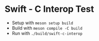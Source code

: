 # Swift - C Interop Test

- Setup with `meson setup build`
- Build with `meson compile -C build`
- Run with `./build/swift-c-interop`